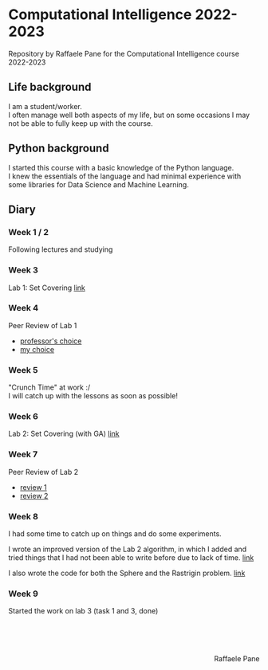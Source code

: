 # Computational Intelligence 2022-2023
Repository by Raffaele Pane for the Computational Intelligence course 2022-2023

## Life background
I am a student/worker.<br>
I often manage well both aspects of my life, but on some occasions I may not be able to fully keep up with the course.

## Python background
I started this course with a basic knowledge of the Python language.<br>
I knew the essentials of the language and had minimal experience with some libraries for Data Science and Machine Learning.

## Diary

### Week 1 / 2
Following lectures and studying

### Week 3
Lab 1: Set Covering   [link](https://github.com/bred91/Computational_Intelligence_2022-2023/tree/main/lab1)

### Week 4
Peer Review of Lab 1
- [professor's choice](https://github.com/ricanicida/computational-intelligence-22/issues/1#issue-1416811935)
- [my choice](https://github.com/marcopra/computational_intellligence_22_23_294815/issues/2#issue-1419233615)

### Week 5
"Crunch Time" at work   :/<br>
I will catch up with the lessons as soon as possible!

### Week 6
Lab 2: Set Covering (with GA)  [link](https://github.com/bred91/Computational_Intelligence_2022-2023/tree/main/lab2)

### Week 7
Peer Review of Lab 2
- [review 1](https://github.com/md131376st/computational-intelligen-2022/issues/3#issue-1445751115)
- [review 2](https://github.com/tonatiu92/Computational-Intelligence-CI-2022-01URROV-s307107/issues/3#issue-1446517772)

### Week 8
I had some time to catch up on things and do some experiments.

I wrote an improved version of the Lab 2 algorithm, in which I added and tried things that I had not been able to write before due to lack of time. [link](https://github.com/bred91/Computational_Intelligence_2022-2023/blob/main/lab2/Lab_2_upgraded.ipynb)

I also wrote the code for both the Sphere and the Rastrigin problem. [link](https://github.com/bred91/Computational_Intelligence_2022-2023/tree/main/Hill%20Climbing)

### Week 9
Started the work on lab 3 (task 1 and 3, done)

<br><br><br>
<div dir="rtl"> Raffaele Pane </div>
